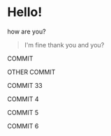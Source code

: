 # Hello!

how are you?
> I'm fine thank you and you?

COMMIT 

OTHER COMMIT

COMMIT 33

COMMIT 4

COMMIT 5

COMMIT 6